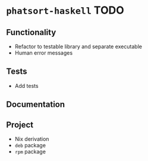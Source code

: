 # `phatsort-haskell` TODO

## Functionality

* Refactor to testable library and separate executable
* Human error messages

## Tests

* Add tests

## Documentation

## Project

* Nix derivation
* `deb` package
* `rpm` package
